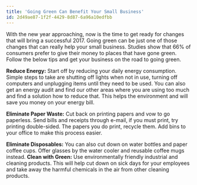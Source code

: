 ```yaml
---
title: 'Going Green Can Benefit Your Small Business'
id: 2d49ae87-1f2f-4429-8d87-6a96a10edfbb
---
```

With the new year approaching, now is the time to get ready for changes that will bring a successful 2017. Going green can be just one of those changes that can really help your small business. Studies show that 66% of consumers prefer to give their money to places that have gone green. Follow the below tips and get your business on the road to going green.

<strong>Reduce Energy:</strong> Start off by reducing your daily energy consumption. Simple steps to take are shutting off lights when not in use, turning off computers and unplugging items until they need to be used. You can also get an energy audit and find our other areas where you are using too much and find a solution how to reduce that. This helps the environment and will save you money on your energy bill.

<strong>Eliminate Paper Waste:</strong> Cut back on printing papers and vow to go paperless. Send bills and receipts through e-mail, if you must print, try printing double-sided. The papers you do print, recycle them. Add bins to your office to make this process easier.

<strong>Eliminate Disposables:</strong> You can also cut down on water bottles and paper coffee cups. Offer glasses by the water cooler and reusable coffee mugs instead.
<strong>
Clean with Green:</strong> Use environmentally friendly industrial and cleaning products. This will help cut down on sick days for your employees and take away the harmful chemicals in the air from other cleaning products.